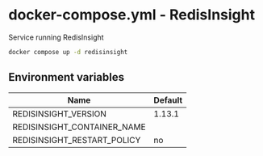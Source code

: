 # docker-compose.yml - RedisInsight

Service running RedisInsight

```bash
docker compose up -d redisinsight
```

## Environment variables

| **Name**                    | **Default** |
| --------------------------- | ----------- |
| REDISINSIGHT_VERSION        | 1.13.1      |
| REDISINSIGHT_CONTAINER_NAME |             |
| REDISINSIGHT_RESTART_POLICY | no          |
